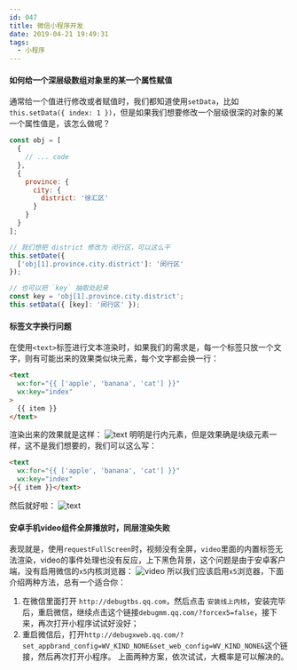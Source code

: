 ```yaml
---
id: 047
title: 微信小程序开发
date: 2019-04-21 19:49:31
tags:
  - 小程序
---
```


#### 如何给一个深层级数组对象里的某一个属性赋值
  通常给一个值进行修改或者赋值时，我们都知道使用`setData`，比如 `this.setData({ index: 1 })`，但是如果我们想要修改一个层级很深的对象的某一个属性值是，该怎么做呢？
  ```js
  const obj = [
    {
      // ... code
    },
    {
      province: {
        city: {
          district: '徐汇区'
        }
      }
    }
  ];

  // 我们想把 district 修改为 闵行区，可以这么干
  this.setDate({
    ['obj[1].province.city.district']: '闵行区'
  });

  // 也可以把 `key` 抽取处起来
  const key = 'obj[1].province.city.district';
  this.setData({ [key]: '闵行区' });
  ```

#### 标签文字换行问题
  在使用`<text>`标签进行文本渲染时，如果我们的需求是，每一个标签只放一个文字，则有可能出来的效果类似块元素，每个文字都会换一行：
  ```html
  <text
    wx:for="{{ ['apple', 'banana', 'cat'] }}"
    wx:key="index"
  >
    {{ item }}
  </text>
  ```
  渲染出来的效果就是这样：
  ![text](/images/47/001.png)
  明明是行内元素，但是效果确是块级元素一样，这不是我们想要的，我们可以这么写：
  ```html
  <text
    wx:for="{{ ['apple', 'banana', 'cat'] }}"
    wx:key="index"
  >{{ item }}</text>
  ```
  然后就好啦：
  ![text](/images/47/002.png)

#### 安卓手机video组件全屏播放时，同层渲染失败
  表现就是，使用`requestFullScreen`时，视频没有全屏，`video`里面的内置标签无法渲染，video的事件处理也没有反应，上下黑色背景，这个问题是由于安卓客户端，没有启用微信的`x5`内核浏览器：
  ![video](/images/47/003.png)
  所以我们应该启用`x5`浏览器，下面介绍两种方法，总有一个适合你：
  1. 在微信里面打开 `http://debugtbs.qq.com`，然后点击 `安装线上内核`，安装完毕后，重启微信，继续点击这个链接`debugmm.qq.com/?forcex5=false`，接下来，再次打开小程序试试好没好；
  2. 重启微信后，打开`http://debugxweb.qq.com/?set_appbrand_config=WV_KIND_NONE&set_web_config=WV_KIND_NONE&`这个链接，然后再次打开小程序。
  上面两种方案，依次试试，大概率是可以解决的。